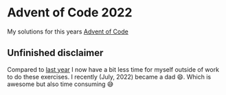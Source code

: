 # Advent of Code 2022

My solutions for this years [Advent of Code](https://adventofcode.com/)

## Unfinished disclaimer

Compared to [last year](https://github.com/christianfosli/advent-of-code-2021)
I now have a bit less time for myself outside of work to do these exercises.
I recently (July, 2022) became a dad :smile:. Which is awesome but also time
consuming :sweat_smile:
